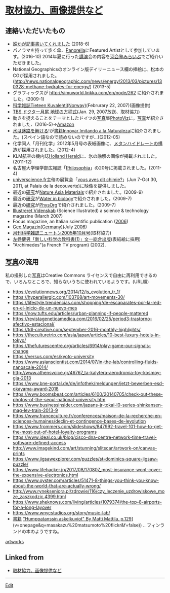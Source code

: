# [取材協力、画像提供など](取材協力、画像提供など)



## 連絡いただいたもの


* [誰かが記事書いてくれました](http://news.nicovideo.jp/watch/nw3609545) (2018-6)
* パノラマを持って歩く傘、[Panorella](http://panorel.la)にFeatured Artistとして参加しています。(2016-10)
2014年夏に行った[講演](講演)会の内容を[河合塾みらいぶ](http://www.milive-plus.net/)でご紹介いただきました。
* National Geographicsのオンライン版デイリーニュース欄の挿絵に、松本のCGが採用されました。(http://news.nationalgeographic.com/news/energy/2013/03/pictures/130328-methane-hydrates-for-energy/) (2013-5)
* グラフィックスが http://simuworld.linkka.com/en/node/262 に紹介されました。(2009-1)
* [科学雑誌Tieteen Kuvalehti(Norway)](http://www.tieteenkuvalehti.com)(Februrary 22, 2007)(画像提供)
* [TBS ドクター月尾 地球の方程式](http://www.tbs.co.jp/newsbird/globe/070129.html)(Jan. 29, 2007放送、取材協力)
* 動きを捉えることをテーマとしたドイツの[写真](写真)集[PhotoViz](http://shop.gestalten.com/photoviz.html)に，[写真](写真)が紹介されました．(2016-5)→[Amazon](http://www.amazon.co.jp/dp/3899556453)
* [水は迷路を解ける](水は迷路を解ける)!が[書籍](書籍)[Innovar Imitando a la Naturaleza](http://www.amazon.com/Innovar-Imitando-Naturaleza-Spanish-ebook/dp/B00863LFB6)に紹介されました。(スペイン語なので読めないのですが…)(2012-05)
* 化学同人「月刊化学」2012年5月号の表紙画像に、[メタンハイドレートの構造](http://www.flickr.com/photos/[vitroid](vitroid)s/6961339061)が採用されました。(2012-4)
* KLM航空の機内誌[Holland Herald](http://holland-herald.com/2011/12/the-files-5/)に、氷の融解の画像が掲載されました。(2011-12) 
* 名古屋大学理学部広報誌「[Philosophia](http://www.sci.nagoya-u.ac.jp/kouhou/20/[index](index).html)」の20号に掲載されました。(2011-4)
* [universcience.fr](http://universcience.fr/)主催の展覧会「[vous aves dit chimie?](http://www.palais-decouverte.fr/[index](index).php?id=2076)」(Jun 7-Oct 30, 2011, at Palais de la decouverte)に映像を提供しました。
* 最近の[研究](研究)が[Nature Asia Materials](http://www.natureasia.com/asia-materials/highlight.php?id=531)で紹介されました。(2009-9)
* 最近の[研究](研究)が[Water in biology](http://waterinbiology.blogspot.com/2009/07/how-proteins-loosen-up.html)で紹介されました。(2009-7)
* 最近の[研究](研究)が[PhysOrg](http://www.physorg.com/news167040410.html)で紹介されました。(2009-7)
* [Illustreret Videnskab](http://www.illvid.dk) (Science Illustrated) a science & technology magazine (March 2007)
* Focus magazine, an Italian scientific publication ([2006](2006))
* [Geo Magazin(Germany)](http://www.geo.de/GEO/natur/50806.html)(July [2006](2006))
* [月刊科学雑誌ニュートン2005年10月号](http://www.newtonpress.co.jp/science/newton/back/back05/n0510.html)(取材協力)
* [左巻健男「新しい科学の教科書(1)」文一総合出版](http://www.bun-ichi.co.jp)(表紙絵に採用)
* "Archimedes"(a French TV program) (2002).

## [写真](写真)の流用

私の撮影した[写真](写真)はCreative Commons ライセンスで自由に再利用できるので、いろんなところで、知らないうちに使われているようです。(URL順)


* https://evolutionnews.org/2014/12/is_evolution_tr_1/
* https://hyperallergic.com/103768/art-movements-30/
* https://lifestyle.trendencias.com/shopping/de-escaparates-por-la-red-en-el-inicio-de-un-nuevo-mes
* https://now.tufts.edu/articles/urban-planning-if-people-mattered
* https://revistageneticamedica.com/2016/02/25/period3-trastorno-afectivo-estacional/
* https://tdl-creative.com/september-2016-monthly-highlights/
* https://theculturetrip.com/asia/japan/articles/10-best-luxury-hotels-in-tokyo/
* https://thefuturescentre.org/articles/6914/play-game-our-signals-change
* https://versus.com/es/kyoto-university
* https://www.asianscientist.com/2014/07/in-the-lab/controlling-fluids-nanoscale-2014/
* http://www.athensvoice.gr/46767_ta-kalytera-aerodromia-toy-kosmoy-gia-2013
* https://www.bne-portal.de/de/infothek/meldungen/jetzt-bewerben-esd-okayama-award-2018
* https://www.boomsbeat.com/articles/6100/20140705/check-out-these-photos-of-the-seoul-national-university.htm
* https://www.businessinsider.com/japans-jr-tokai-l0-series-shinkansen-mag-lev-train-2013-9
* https://www.franceculture.fr/conferences/maison-de-la-recherche-en-sciences-humaines/declin-et-contingence-bases-de-levolution
* https://www.frommers.com/slideshows/847992-travel-101-how-to-get-the-most-out-of-hotel-loyalty-programs
* https://www.ideal.co.uk/blog/cisco-dna-centre-network-time-travel-software-defined-access
* http://www.imagekind.com/art/stunning/slitscan/artwork-on/canvas-prints
* https://www.jigsawexplorer.com/puzzles/st-dominics-square-jigsaw-puzzle/
* https://www.lifehacker.jp/2017/08/170807_most-insurance-wont-cover-the-expensive-electronics.html
* https://www.oyster.com/articles/51471-8-things-you-think-you-know-about-the-world-that-are-actually-wrong/
* http://www.rynekseniora.pl/zdrowie/116/czy_leczenie_uzdrowiskowe_moze_zaszkodzic,4399.html
* https://www.sheknows.com/living/articles/1079374/the-top-8-airports-for-a-long-layover
* https://www.wnycstudios.org/story/music-lab/
* [書籍](書籍) ["Humppatanssin askelkuviot" By Matti Mattila, p.129](https://books.google.co.jp/books?id=Kb8CcXjCxkcC&pg=PA129&lpg=PA129&dq=masakazu+matsumoto+flickr&source=bl&ots=Y8JtPXplEG&sig=dy5btTIgjwTqIGjTCELgDwW43Zs&hl=en&sa=X&ved=2ahUKEwif-7O1tvzcAhVIa7wKHaA_BSkQ6AEwNHoECCYQAQ[v=onepage&q=masakazu%20matsumoto%20flickr&f=false)](v=onepage&q=masakazu%20matsumoto%20flickr&f=false))  .. フィンランドの本のようですね。

[artworks](artworks) 


## Linked from

* [取材協力、画像提供など](取材協力、画像提供など.md)


----
[Edit](https://github.com/vitroid/vitroid.github.io/edit/master/MD/取材協力、画像提供など.md)
